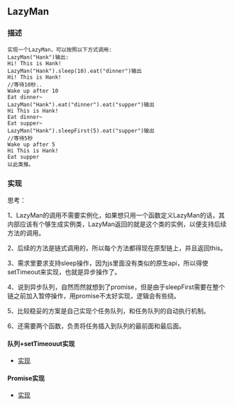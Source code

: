 ## LazyMan

### 描述

```
实现一个LazyMan，可以按照以下方式调用:
LazyMan("Hank")输出:
Hi! This is Hank!
LazyMan("Hank").sleep(10).eat("dinner")输出
Hi! This is Hank!
//等待10秒..
Wake up after 10
Eat dinner~
LazyMan("Hank").eat("dinner").eat("supper")输出
Hi This is Hank!
Eat dinner~
Eat supper~
LazyMan("Hank").sleepFirst(5).eat("supper")输出
//等待5秒
Wake up after 5
Hi This is Hank!
Eat supper
以此类推。
```

### 实现

思考：

1、LazyMan的调用不需要实例化，如果想只用一个函数定义LazyMan的话，其内部应该有个够生成实例类，LazyMan返回的就是这个类的实例，以便支持后续方法的调用。

2、后续的方法是链式调用的，所以每个方法都得现在原型链上，并且返回this。

3、需求里要求支持sleep操作，因为js里面没有类似的原生api，所以得使setTimeout来实现，也就是异步操作了。

4、说到异步队列，自然而然就想到了promise，但是由于sleepFirst需要在整个链之前加入暂停操作，用promise不太好实现，逻辑会有些绕。

5、比较稳妥的方案是自己实现个任务队列，和任务队列的自动执行机制。

6、还需要两个函数，负责将任务插入到队列的最前面和最后面。

#### 队列+setTimeouut实现

- [实现](https://github.com/careteenL/webFEDeveloper/blob/master/Front-end-knowledge/algorithm/20180911-lazy_man.js)

#### Promise实现

- [实现](https://github.com/careteenL/webFEDeveloper/blob/master/Front-end-knowledge/algorithm/20180911-lazy_man_with_promise.js)
